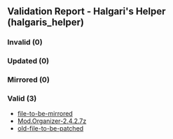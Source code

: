 ## Validation Report - Halgari's Helper (halgaris_helper)


### Invalid (0)
### Updated (0)
### Mirrored (0)
### Valid (3)
*  [file-to-be-mirrored](https://build.wabbajack.org/authored_files/direct_link/file-to-be-mirrored_4a8ed41e-c4b6-4397-a6ee-8c48fd20b0a4)
*  [Mod.Organizer-2.4.2.7z](https://github.com/ModOrganizer2/modorganizer/releases/download/v2.4.2/Mod.Organizer-2.4.2.7z)
*  [old-file-to-be-patched](https://build.wabbajack.org/authored_files/direct_link/old-file-to-be-patched_56cb208b-27b6-4521-aed4-66fd0eaa4272)
